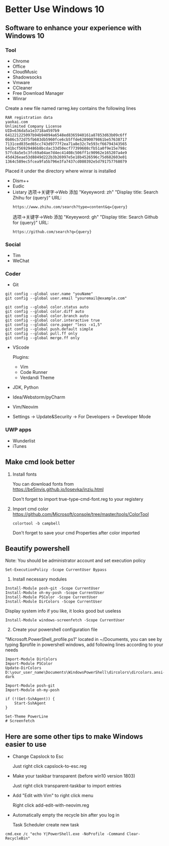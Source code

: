 # Better Use Windows 10 

## Software to enhance your experience with Windows 10
### Tool
- Chrome
- Office
- CloudMusic
- Shadowsocks
- Vmware
- CCleaner
- Free Download Manager
- Winrar

Create a new file named rarreg.key contains the following lines 
```
RAR registration data
yaokai.com
Unlimited Company License
UID=636da5a1e3718a4597b9
641221225097b94b94094a6548ed8365940161a87853d63b09c6ff
0b86c572d75fb683db5960fce6cb5ffde62890079861be57638717
7131ced835ed65cc743d9777f2ea71a8e32c7e593cf66794343565
b41bcf56929486b8bcdac33d50ecf77399608cfb51a0f9e15e798c
57fc8a5e5c3fc69a04ae7d4ec41408c506ff1c90962e165207a4e9
45d426eae53d8849d222b3b26997e5e18b4526596c75d682603e01
1364c589ec5fcea9fa5b796e3fa7437cd080392e5d791757768079
```
Placed it under the directory where winrar is installed
- Dism++
- Eudic
- Listary
  选项->关键字->Web 添加 "Keyeyword: zh" "Display title: Search Zhihu for {query}" URL: 
  ```
  https://www.zhihu.com/search?type=content&q={query}
  ```
  选项->关键字->Web 添加 "Keyeyword: gh" "Display title: Search Github for {query}" URL: 
  ```
  https://github.com/search?q={query} 
  ```

### Social
- Tim
- WeChat
### Coder
- Git
```
git config --global user.name "youName"
git config --global user.email "youremail@example.com"

git config --global color.status auto
git config --global color.diff auto  
git config --global color.branch auto 
git config --global color.interactive true
git config --global core.pager "less -x1,5"
git config --global push.default simple 
git config --global pull.ff only  
git config --global merge.ff only  
```
- VScode
  
  Plugins:
  - Vim
  - Code Runner
  - Verdandi Theme

- JDK, Python
- Idea/Webstorm/pyCharm
- Vim/Neovim
- Settings -> Update&Security -> For Developers -> Developer Mode
### UWP apps
- Wunderlist
- iTunes

## Make cmd look better
1. Install fonts

    You can download fonts from  https://be5invis.github.io/Iosevka/inziu.html 

    Don't forget to import true-type-cmd-font.reg to your registery
2. Import cmd color
    https://github.com/Microsoft/console/tree/master/tools/ColorTool
    ```
    colortool -b campbell
    ```
    Don't forget to save your cmd Properties after color imported

## Beautify powershell
Note: You should be administrator account and set execution policy 
```
Set-ExecutionPolicy -Scope CurrentUser Bypass
```
1. Install necessary modules 
```
Install-Module posh-git -Scope CurrentUser
Install-Module oh-my-posh -Scope CurrentUser
Install-Module PSColor -Scope CurrentUser
Install-Module DirColors -Scope CurrentUser
```
Display system info if you like, it looks good but useless
```
Install-Module windows-screenfetch -Scope CurrentUser
```
2. Create your powershell configuration file

  "Microsoft.PowerShell_profile.ps1" located in ~/Documents, you can see by typing $profile in powershell windows, add following lines according to your needs
```
Import-Module DirColors
Import-Module PSColor
Update-DirColors D:\your_user_name\Documents\WindowsPowerShell\dircolors\dircolors.ansi-dark

Import-Module posh-git
Import-Module oh-my-posh

if (!(Get-SshAgent)) {
    Start-SshAgent
}

Set-Theme PowerLine
# Screenfetch
```
## Here are some other tips to make Windows easier to use 
- Change Capslock to Esc

  Just right click capslock-to-esc.reg
- Make your taskbar transparent (before win10 version 1803)

  Just right click transparent-taskbar to import entries
- Add "Edit with Vim" to right click menu

  Right click add-edit-with-neovim.reg
- Automatically empty the recycle bin after you log in

  Task Scheduler create new task
```
cmd.exe /c "echo Y|PowerShell.exe -NoProfile -Command Clear-RecycleBin"
```
